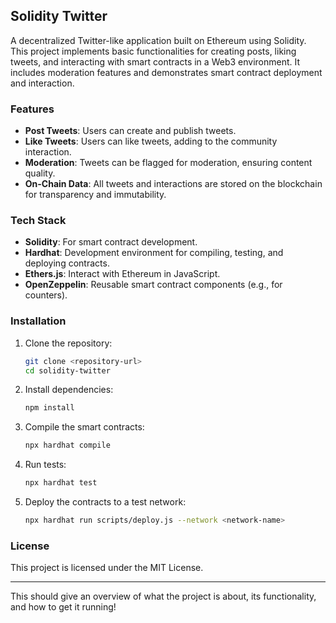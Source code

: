 ## Solidity Twitter

A decentralized Twitter-like application built on Ethereum using Solidity. This project implements basic functionalities for creating posts, liking tweets, and interacting with smart contracts in a Web3 environment. It includes moderation features and demonstrates smart contract deployment and interaction.

### Features

- **Post Tweets**: Users can create and publish tweets.
- **Like Tweets**: Users can like tweets, adding to the community interaction.
- **Moderation**: Tweets can be flagged for moderation, ensuring content quality.
- **On-Chain Data**: All tweets and interactions are stored on the blockchain for transparency and immutability.

### Tech Stack

- **Solidity**: For smart contract development.
- **Hardhat**: Development environment for compiling, testing, and deploying contracts.
- **Ethers.js**: Interact with Ethereum in JavaScript.
- **OpenZeppelin**: Reusable smart contract components (e.g., for counters).

### Installation

1. Clone the repository:

   ```bash
   git clone <repository-url>
   cd solidity-twitter
   ```

2. Install dependencies:

   ```bash
   npm install
   ```

3. Compile the smart contracts:

   ```bash
   npx hardhat compile
   ```

4. Run tests:

   ```bash
   npx hardhat test
   ```

5. Deploy the contracts to a test network:
   ```bash
   npx hardhat run scripts/deploy.js --network <network-name>
   ```

### License

This project is licensed under the MIT License.

---

This should give an overview of what the project is about, its functionality, and how to get it running!
